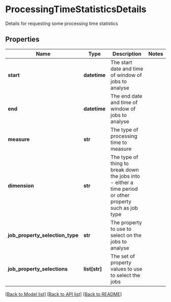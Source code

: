 # ProcessingTimeStatisticsDetails

Details for requesting some processing time statistics

## Properties
Name | Type | Description | Notes
------------ | ------------- | ------------- | -------------
**start** | **datetime** | The start date and time of window of jobs to analyse | 
**end** | **datetime** | The end date and time of window of jobs to analyse | 
**measure** | **str** | The type of processing time to measure | 
**dimension** | **str** | The type of thing to break down the jobs into - either a time period or other property such as job type | 
**job_property_selection_type** | **str** | The property to use to select on the jobs to analyse | 
**job_property_selections** | **list[str]** | The set of property values to use to select the jobs | 

[[Back to Model list]](../README.md#documentation-for-models) [[Back to API list]](../README.md#documentation-for-api-endpoints) [[Back to README]](../README.md)


